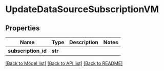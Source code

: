 # UpdateDataSourceSubscriptionVM


## Properties
Name | Type | Description | Notes
------------ | ------------- | ------------- | -------------
**subscription_id** | **str** |  | 

[[Back to Model list]](../README.md#documentation-for-models) [[Back to API list]](../README.md#documentation-for-api-endpoints) [[Back to README]](../README.md)


